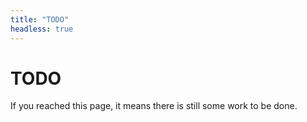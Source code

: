 ```yaml
---
title: "TODO"
headless: true
---
```


# TODO
If you reached this page, it means there is still some work to be done.
